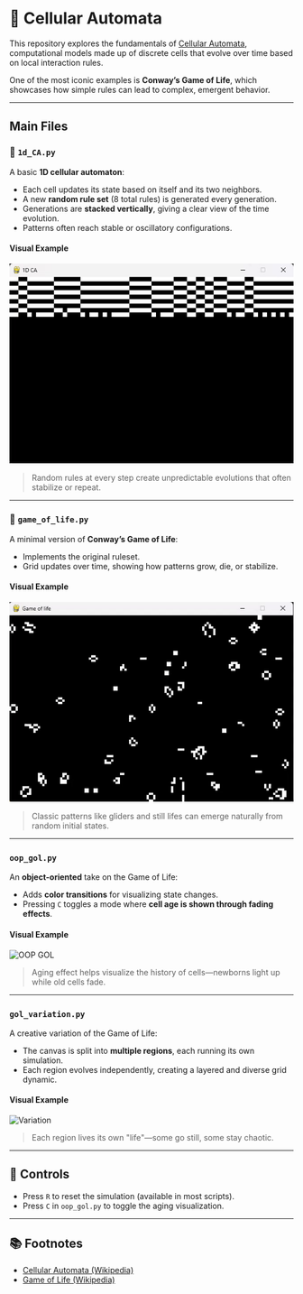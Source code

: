 # 🧬 Cellular Automata

This repository explores the fundamentals of [Cellular Automata](https://en.wikipedia.org/wiki/Cellular_automaton), computational models made up of discrete cells that evolve over time based on local interaction rules.

One of the most iconic examples is **Conway’s Game of Life**, which showcases how simple rules can lead to complex, emergent behavior.

---

## Main Files

### 🔲 `1d_CA.py`

A basic **1D cellular automaton**:

- Each cell updates its state based on itself and its two neighbors.
- A new **random rule set** (8 total rules) is generated every generation.
- Generations are **stacked vertically**, giving a clear view of the time evolution.
- Patterns often reach stable or oscillatory configurations.

#### Visual Example

![1D CA](gifs/1d_CA.gif)

> Random rules at every step create unpredictable evolutions that often stabilize or repeat.

---

### 🧠 `game_of_life.py`

A minimal version of **Conway’s Game of Life**:

- Implements the original ruleset.
- Grid updates over time, showing how patterns grow, die, or stabilize.

#### Visual Example

![GOL](gifs/gol.gif)

> Classic patterns like gliders and still lifes can emerge naturally from random initial states.

---

### `oop_gol.py`

An **object-oriented** take on the Game of Life:

- Adds **color transitions** for visualizing state changes.
- Pressing `C` toggles a mode where **cell age is shown through fading effects**.

#### Visual Example

![OOP GOL](gifs/oop_gol.gif)

> Aging effect helps visualize the history of cells—newborns light up while old cells fade.

---

### `gol_variation.py`

A creative variation of the Game of Life:

- The canvas is split into **multiple regions**, each running its own simulation.
- Each region evolves independently, creating a layered and diverse grid dynamic.

#### Visual Example

![Variation](gifs/gol_variation.gif)

> Each region lives its own "life"—some go still, some stay chaotic.

---

## 🔄 Controls

- Press `R` to reset the simulation (available in most scripts).
- Press `C` in `oop_gol.py` to toggle the aging visualization.

---

## 📚 Footnotes

- [Cellular Automata (Wikipedia)](https://en.wikipedia.org/wiki/Cellular_automaton)  
- [Game of Life (Wikipedia)](https://en.wikipedia.org/wiki/Conway%27s_Game_of_Life)
